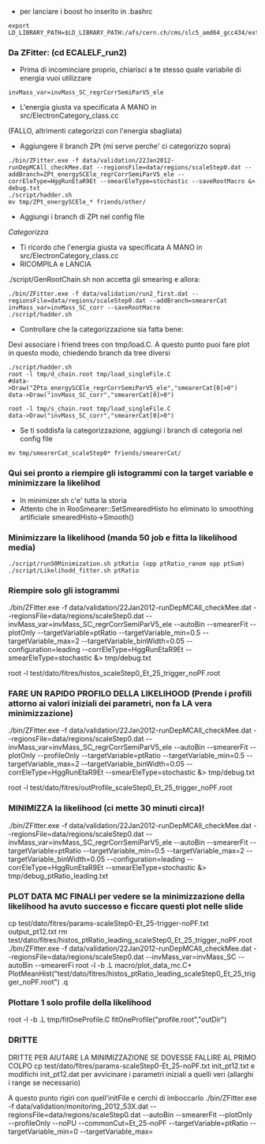 * per lanciare i boost ho inserito in .bashrc 
```
export LD_LIBRARY_PATH=$LD_LIBRARY_PATH:/afs/cern.ch/cms/slc5_amd64_gcc434/external/boost/1.47.0/lib
```

### Da ZFitter: (cd ECALELF_run2) 
 
* Prima di incominciare proprio, chiarisci a te stesso quale variabile di energia vuoi utilizzare 

```
invMass_var=invMass_SC_regrCorrSemiParV5_ele 
```

* L'energia giusta va specificata A MANO in src/ElectronCategory_class.cc 

(FALLO, altrimenti categorizzi con l'energia sbagliata) 

* Aggiungere il branch ZPt (mi serve perche' ci categorizzo sopra) 
```
./bin/ZFitter.exe -f data/validation/22Jan2012-runDepMCAll_checkMee.dat --regionsFile=data/regions/scaleStep0.dat --addBranch=ZPt_energySCEle_regrCorrSemiParV5_ele --corrEleType=HggRunEtaR9Et --smearEleType=stochastic --saveRootMacro &> debug.txt
./script/hadder.sh
mv tmp/ZPt_energySCEle_* friends/other/
``` 
* Aggiungi i branch di ZPt nel config file 

*Categorizza* 

* Ti ricordo che l'energia giusta va specificata A MANO in src/ElectronCategory_class.cc
* RICOMPILA e LANCIA

./script/GenRootChain.sh non accetta gli smearing e allora:

```
./bin/ZFitter.exe -f data/validation/run2_first.dat --regionsFile=data/regions/scaleStep0.dat --addBranch=smearerCat invMass_var=invMass_SC_corr --saveRootMacro
./script/hadder.sh
```

* Controllare che la categorizzazione sia fatta bene: 

Devi associare i friend trees con tmp/load.C. A questo punto puoi fare plot in questo modo, chiedendo branch da tree diversi 

```
./script/hadder.sh
root -l tmp/d_chain.root tmp/load_singleFile.C 
#data->Draw("ZPta_energySCEle_regrCorrSemiParV5_ele","smearerCat[0]>0") 
data->Draw("invMass_SC_corr","smearerCat[0]>0") 

root -l tmp/s_chain.root tmp/load_singleFile.C
data->Draw("invMass_SC_corr","smearerCat[0]>0")
```
* Se ti soddisfa la categorizzazione, aggiungi i branch di categoria nel config file 

```	
mv tmp/smearerCat_scaleStep0* friends/smearerCat/ 
```

### Qui sei pronto a riempire gli istogrammi con la target variable e minimizzare la likelihod
* In minimizer.sh c'e' tutta la storia
* Attento che in RooSmearer::SetSmearedHisto ho eliminato lo smoothing artificiale smearedHisto->Smooth() 

### Minimizzare la likelihood (manda 50 job e fitta la likelihood media)
```
./script/run50Minimization.sh ptRatio (opp ptRatio_ranom opp ptSum)
./script/Likelihodd_fitter.sh ptRatio
```

### Riempire solo gli istogrammi 
./bin/ZFitter.exe -f data/validation/22Jan2012-runDepMCAll_checkMee.dat --regionsFile=data/regions/scaleStep0.dat --invMass_var=invMass_SC_regrCorrSemiParV5_ele --autoBin --smearerFit --plotOnly --targetVariable=ptRatio --targetVariable_min=0.5 --targetVariable_max=2 --targetVariable_binWidth=0.05 --configuration=leading --corrEleType=HggRunEtaR9Et --smearEleType=stochastic &> tmp/debug.txt 

root -l test/dato/fitres/histos_scaleStep0_Et_25_trigger_noPF.root 

### FARE UN RAPIDO PROFILO DELLA LIKELIHOOD (Prende i profili attorno ai valori iniziali dei parametri, non fa LA vera minimizzazione) 
./bin/ZFitter.exe -f data/validation/22Jan2012-runDepMCAll_checkMee.dat --regionsFile=data/regions/scaleStep0.dat --invMass_var=invMass_SC_regrCorrSemiParV5_ele --autoBin --smearerFit --plotOnly --profileOnly --targetVariable=ptRatio --targetVariable_min=0.5 --targetVariable_max=2 --targetVariable_binWidth=0.05 --corrEleType=HggRunEtaR9Et --smearEleType=stochastic &> tmp/debug.txt 

root -l test/dato/fitres/outProfile_scaleStep0_Et_25_trigger_noPF.root 

### MINIMIZZA la likelihood (ci mette 30 minuti circa)! 
./bin/ZFitter.exe -f data/validation/22Jan2012-runDepMCAll_checkMee.dat --regionsFile=data/regions/scaleStep0.dat --invMass_var=invMass_SC_regrCorrSemiParV5_ele --autoBin --smearerFit --targetVariable=ptRatio --targetVariable_min=0.5 --targetVariable_max=2 --targetVariable_binWidth=0.05 --configuration=leading --corrEleType=HggRunEtaR9Et --smearEleType=stochastic &> tmp/debug_ptRatio_leading.txt 

### PLOT DATA MC FINALI per vedere se la minimizzazione della likelihood ha avuto successo e ficcare questi plot nelle slide 
cp test/dato/fitres/params-scaleStep0-Et_25-trigger-noPF.txt output_pt12.txt 
rm test/dato/fitres/histos_ptRatio_leading_scaleStep0_Et_25_trigger_noPF.root 
./bin/ZFitter.exe -f data/validation/22Jan2012-runDepMCAll_checkMee.dat --regionsFile=data/regions/scaleStep0.dat --invMass_var=invMass_SC --autoBin --smearerFi
root -l -b 
.L macro/plot_data_mc.C+ 
PlotMeanHist("test/dato/fitres/histos_ptRatio_leading_scaleStep0_Et_25_trigger_noPF.root") 
.q 

### Plottare 1 solo profile della likelihood
root -l -b
.L tmp/fitOneProfile.C
fitOneProfile("profile.root","outDir")


### DRITTE
DRITTE PER AIUTARE LA MINIMIZZAZIONE SE DOVESSE FALLIRE AL PRIMO COLPO 
cp test/dato/fitres/params-scaleStep0-Et_25-noPF.txt init_pt12.txt 
e modifichi init_pt12.dat per avvicinare i parametri iniziali a quelli veri (allarghi i range se necessario) 

A questo punto rigiri con quell'initFile e cerchi di imboccarlo 
./bin/ZFitter.exe -f data/validation/monitoring_2012_53X.dat --regionsFile=data/regions/scaleStep0.dat --autoBin --smearerFit --plotOnly --profileOnly --noPU --commonCut=Et_25-noPF --targetVariable=ptRatio --targetVariable_min=0 --targetVariable_max=
